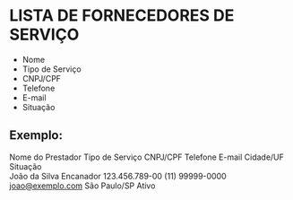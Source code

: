 # LISTA DE FORNECEDORES DE SERVIÇO

* Nome
* Tipo de Serviço
* CNPJ/CPF
* Telefone
* E-mail
* Situação

## Exemplo:
Nome do Prestador	Tipo de Serviço	    CNPJ/CPF	      Telefone	        E-mail	            Cidade/UF	    Situação	
João da Silva	    Encanador	        123.456.789-00	  (11) 99999-0000   joao@exemplo.com	São Paulo/SP	Ativo	 